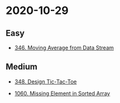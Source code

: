 # 2020-10-29

## Easy

* [346. Moving Average from Data Stream](https://leetcode.com/problems/moving-average-from-data-stream/)

## Medium

* [348. Design Tic-Tac-Toe](https://leetcode.com/problems/design-tic-tac-toe/)

* [1060. Missing Element in Sorted Array](https://leetcode.com/problems/missing-element-in-sorted-array/)
